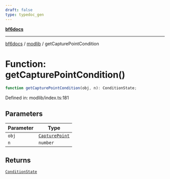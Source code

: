 ```yaml
---
draft: false
type: typedoc_gen
---
```


[**bf6docs**](../../_index.md)

***

[bf6docs](../../_index.md) / [modlib](../_index.md) / getCapturePointCondition

# Function: getCapturePointCondition()

```ts
function getCapturePointCondition(obj, n): ConditionState;
```

Defined in: modlib/index.ts:181

## Parameters

| Parameter | Type |
| ------ | ------ |
| `obj` | [`CapturePoint`](../../mod/mod/CapturePoint/_index.md) |
| `n` | `number` |

## Returns

[`ConditionState`](../ConditionState/_index.md)
